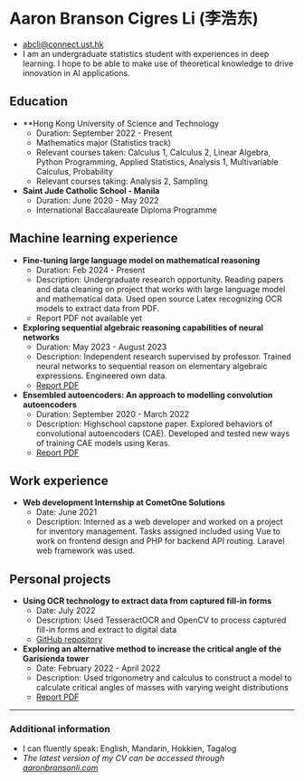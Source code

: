 # Aaron Branson Cigres Li (李浩东)
-  abcli@connect.ust.hk
- I am an undergraduate statistics student with experiences in deep learning. I hope to be able to make use of theoretical knowledge to drive innovation in AI applications. 
## Education 
- **Hong Kong University of Science and Technology
	- Duration: September 2022 - Present
	- Mathematics major (Statistics track)
	- Relevant courses taken: Calculus 1, Calculus 2, Linear Algebra, Python Programming, Applied Statistics, Analysis 1, Multivariable Calculus, Probability
	- Relevant courses taking: Analysis 2, Sampling
- **Saint Jude Catholic School - Manila**
	- Duration: June 2020 - May 2022
	- International Baccalaureate Diploma Programme
## Machine learning experience
- **Fine-tuning large language model on mathematical reasoning**
	- Duration: Feb 2024 - Present
	- Description: Undergraduate research opportunity. Reading papers and data cleaning on project that works with large language model and mathematical data. Used open source Latex recognizing OCR models to extract data from PDF.
	- Report PDF not available yet
-  **Exploring sequential algebraic reasoning capabilities of neural networks** 
	- Duration: May 2023 - August 2023
	- Description: Independent research supervised by professor. Trained neural networks to sequential reason on elementary algebraic expressions. Engineered own data. 
	- [Report PDF](https://hkustconnect-my.sharepoint.com/:b:/g/personal/abcli_connect_ust_hk/EQT8UYPwar9FhGGikD4V_BoBZgy3_rHm3P38pB4pCcR9Zg?e=zSUsJO&download=1)
- **Ensembled autoencoders: An approach to modelling convolution autoencoders** 
	- Duration: September 2020 - March 2022
	- Description: Highschool capstone paper. Explored behaviors of convolutional autoencoders (CAE). Developed and tested new ways of training CAE models using Keras.
	- [Report PDF](https://hkustconnect-my.sharepoint.com/:b:/g/personal/abcli_connect_ust_hk/EYP0fCJ5IwNApZ1Eut-dIg8BpBEzBM_5ndAlgHv4DLf_8Q?e=18BKXJ&download=1)

## Work experience
- **Web development Internship at CometOne Solutions** 
	- Date: June 2021
	- Description: Interned as a web developer and worked on a project for inventory management. Tasks assigned included using Vue to work on frontend design and PHP for backend API routing. Laravel web framework was used. 

## Personal projects
- **Using OCR technology to extract data from captured fill-in forms**
	- Date: July 2022
	- Description: Used TesseractOCR and OpenCV to process captured fill-in forms and extract to digital data
	- [GitHub repository](https://github.com/bransonli/Project7)
- **Exploring an alternative method to increase the critical angle of the Garisienda tower**
	- Date: February 2022 - April 2022
	- Description: Used trigonometry and calculus to construct a model to calculate critical angles of masses with varying weight distributions
	- [Report PDF](https://hkustconnect-my.sharepoint.com/:b:/g/personal/abcli_connect_ust_hk/EZkIWkbFDGZBtEOujh2Nw1UBw7l7akvDBQmh5XZUOk_spQ?e=JdHl6q&download=1)

---
### Additional information
- I can fluently speak: English, Mandarin, Hokkien, Tagalog
- _The latest version of my CV can be accessed through [aaronbransonli.com](aaronbransonli.com)_
